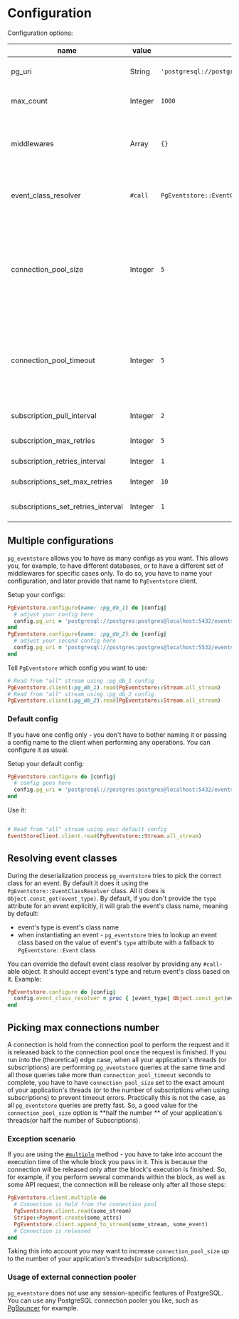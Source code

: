 # Configuration

Configuration options:

| name                               | value   | default value                                                | description                                                                                                                                                                                                                                                                                                            |
|------------------------------------|---------|--------------------------------------------------------------|------------------------------------------------------------------------------------------------------------------------------------------------------------------------------------------------------------------------------------------------------------------------------------------------------------------------|
| pg_uri                             | String  | `'postgresql://postgres:postgres@localhost:5432/eventstore'` | PostgreSQL connection string. See PostgreSQL [docs](https://www.postgresql.org/docs/current/libpq-connect.html#LIBPQ-CONNSTRING-URIS) for more information.                                                                                                                                                            |
| max_count                          | Integer | `1000`                                                       | Number of events to return in one response when reading from a stream.                                                                                                                                                                                                                                                 |
| middlewares                        | Array   | `{}`                                                         | A hash where a key is a name of your middleware and value is an object that respond to `#serialize` and `#deserialize` methods. See [**Writing middleware**](writing_middleware.md) chapter.                                                                                                                           |
| event_class_resolver               | `#call` | `PgEventstore::EventClassResolver.new`                       | A `#call`-able object that accepts a string and returns an event's class. See **Resolving events classes** chapter bellow for more info.                                                                                                                                                                               |
| connection_pool_size               | Integer | `5`                                                          | Max number of connections per ruby process. It must equal the number of threads of your application. When using subscriptions it is recommended to set it to the number of subscriptions divided by two or greater. See [**Picking max connections number**](#picking-max-connections-number) chapter of this section. |
| connection_pool_timeout            | Integer | `5`                                                          | Time in seconds to wait for a connection in the pool to be released. If no connections are available during this time - `ConnectionPool::TimeoutError` will be raised. See `connection_pool` gem [docs](https://github.com/mperham/connection_pool#usage) for more info.                                               |
| subscription_pull_interval         | Integer | `2`                                                          | How often to pull new subscription events in seconds.                                                                                                                                                                                                                                                                  |
| subscription_max_retries           | Integer | `5`                                                          | Max number of retries of failed subscription.                                                                                                                                                                                                                                                                          |
| subscription_retries_interval      | Integer | `1`                                                          | Interval in seconds between retries of failed subscriptions.                                                                                                                                                                                                                                                           |
| subscriptions_set_max_retries      | Integer | `10`                                                         | Max number of retries for failed subscription sets.                                                                                                                                                                                                                                                                    |
| subscriptions_set_retries_interval | Integer | `1`                                                          | interval in seconds between retries of failed subscription sets.                                                                                                                                                                                                                                                       |

## Multiple configurations

`pg_eventstore` allows you to have as many configs as you want. This allows you, for example, to have different databases, or to have a different set of middlewares for specific cases only. To do so, you have to name your configuration, and later provide that name to `PgEventstore` client.

Setup your configs:

```ruby
PgEventstore.configure(name: :pg_db_1) do |config|
  # adjust your config here
  config.pg_uri = 'postgresql://postgres:postgres@localhost:5432/eventstore'
end
PgEventstore.configure(name: :pg_db_2) do |config|
  # adjust your second config here
  config.pg_uri = 'postgresql://postgres:postgres@localhost:5532/eventstore'
end
```

Tell `PgEventstore` which config you want to use:

```ruby
# Read from "all" stream using :pg_db_1 config
PgEventstore.client(:pg_db_1).read(PgEventstore::Stream.all_stream)
# Read from "all" stream using :pg_db_2 config
PgEventstore.client(:pg_db_2).read(PgEventstore::Stream.all_stream)
```

### Default config

If you have one config only - you don't have to bother naming it or passing a config name to the client when performing any operations. You can configure it as usual.

Setup your default config:

```ruby
PgEventstore.configure do |config|
  # config goes here
  config.pg_uri = 'postgresql://postgres:postgres@localhost:5432/eventstore'
end
```

Use it:

```ruby

# Read from "all" stream using your default config
EventStoreClient.client.read(PgEventstore::Stream.all_stream)
```

## Resolving event classes

During the deserialization process `pg_eventstore` tries to pick the correct class for an event. By default it does it using the `PgEventstore::EventClassResolver` class. All it does is `Object.const_get(event_type)`. By default, if you don't provide the `type` attribute for an event explicitly, it will grab the event's class name, meaning by default:

- event's type is event's class name
- when instantiating an event - `pg_eventstore` tries to lookup an event class based on the value of event's `type` attribute with a fallback to `PgEventstore::Event` class

You can override the default event class resolver by providing any `#call`-able object. It should accept event's type and return event's class based on it. Example:

```ruby
PgEventstore.configure do |config|
  config.event_class_resolver = proc { |event_type| Object.const_get(event_type.gsub('Foo', 'Bar')) rescue PgEventstore::Event }
end
```

## Picking max connections number

A connection is hold from the connection pool to perform the request and it is released back to the connection pool once the request is finished. If you run into the (theoretical) edge case, when all your application's threads (or subscriptions) are performing `pg_eventstore` queries at the same time and all those queries take more than `connection_pool_timeout` seconds to complete, you have to have `connection_pool_size` set to the exact amount of your application's threads (or to the number of subscriptions when using subscriptions) to prevent timeout errors. Practically this is not the case, as all `pg_eventstore` queries are pretty fast. So, a good value for the `connection_pool_size` option is **half the number ** of your application's threads(or half the number of Subscriptions).

### Exception scenario

If you are using the [`#multiple`](multiple_commands.md) method - you have to take into account the execution time of the whole block you pass in it. This is because the connection will be released only after the block's execution is finished. So, for example, if you perform several commands within the block, as well as some API request, the connection will be release only after all those steps:

```ruby
PgEventstore.client.multiple do
  # Connection is hold from the connection pool
  PgEventstore.client.read(some_stream)
  Stripe::Payment.create(some_attrs)
  PgEventstore.client.append_to_stream(some_stream, some_event)
  # Connection is released
end
```

Taking this into account you may want to increase `connection_pool_size` up to the number of your application's threads(or subscriptions).

### Usage of external connection pooler

`pg_eventstore` does not use any session-specific features of PostgreSQL. You can use any PostgreSQL connection pooler you like, such as [PgBouncer](https://www.pgbouncer.org/) for example. 
